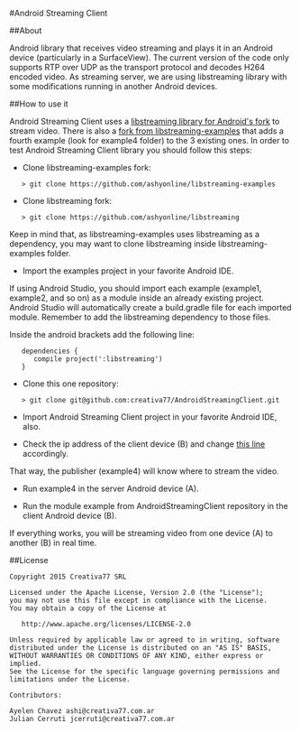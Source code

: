 #Android Streaming Client

##About

Android library that receives video streaming and plays it in an Android device (particularly in a SurfaceView).
The current version of the code only supports RTP over UDP as the transport protocol and decodes H264 encoded video.
As streaming server, we are using libstreaming library with some modifications running in another Android devices.

##How to use it

Android Streaming Client uses a [libstreaming library for Android's fork](https://github.com/ashyonline/libstreaming) to stream video. 
There is also a [fork from libstreaming-examples](https://github.com/ashyonline/libstreaming-examples) that adds a fourth example (look for example4 folder) to the 3 existing ones. 
In order to test Android Streaming Client library you should follow this steps:

* Clone libstreaming-examples fork:
```
   > git clone https://github.com/ashyonline/libstreaming-examples
```

* Clone libstreaming fork:
```
   > git clone https://github.com/ashyonline/libstreaming
```

Keep in mind that, as libstreaming-examples uses libstreaming as a dependency, you may want to clone libstreaming inside libstreaming-examples folder.

* Import the examples project in your favorite Android IDE.

If using Android Studio, you should import each example (example1, example2, and so on) as a module inside an already existing project. Android Studio will automatically create a build.gradle file for each imported module. Remember to add the libstreaming dependency to those files.

Inside the android brackets add the following line:
```
   dependencies {
      compile project(':libstreaming')
   }
```

* Clone this one repository:
```
   > git clone git@github.com:creativa77/AndroidStreamingClient.git
```

* Import Android Streaming Client project in your favorite Android IDE, also.

* Check the ip address of the client device (B) and change [this line](https://github.com/ashyonline/libstreaming-examples/blob/master/example4/src/net/majorkernelpanic/example4/MainActivity.java#L25) accordingly. 

That way, the publisher (example4) will know where to stream the video.

* Run example4 in the server Android device (A).

* Run the module example from AndroidStreamingClient repository in the client Android device (B).

If everything works, you will be streaming video from one device (A) to another (B) in real time.

##License

```
Copyright 2015 Creativa77 SRL

Licensed under the Apache License, Version 2.0 (the "License");
you may not use this file except in compliance with the License.
You may obtain a copy of the License at

   http://www.apache.org/licenses/LICENSE-2.0

Unless required by applicable law or agreed to in writing, software
distributed under the License is distributed on an "AS IS" BASIS,
WITHOUT WARRANTIES OR CONDITIONS OF ANY KIND, either express or implied.
See the License for the specific language governing permissions and
limitations under the License.

Contributors:

Ayelen Chavez ashi@creativa77.com.ar
Julian Cerruti jcerruti@creativa77.com.ar

```
